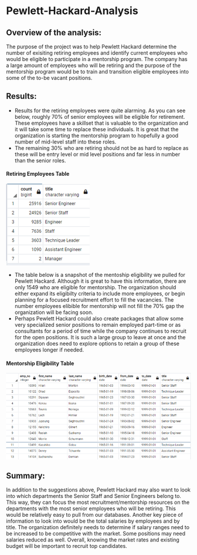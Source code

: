 # Pewlett-Hackard-Analysis

## Overview of the analysis:
The purpose of the project was to help Pewlett Hackard determine the number of exisiting retiring employees and identify
current employees who would be eligible to participate in a mentorship program. The company has a large amount of employees
who will be retiring and the purpose of the mentorship program would be to train and transition eligible employees into
some of the to-be vacant positions.  

## Results:
- Results for the retiring employees were quite alarming. As you can see below, roughly 70% of senior employees will be eligible
for retirement. These employees have a skillset that is valuable to the organization and it will take some time to replace
these individuals. It is great that the organization is starting the mentorship program to hopefully a good number of mid-level
staff into these roles. 
- The remaining 30% who are retiring should not be as hard to replace as these will be entry level or mid level positions and far
less in number than the senior roles.
#### Retiring Employees Table
![Results-Image](https://github.com/mmanackal/Pewlett-Hackard-Analysis/blob/main/retiring_titles.PNG)
- The table below is a snapshot of the mentoship eligibility we pulled for Pewlett Hackard. Although it is great to have this
information, there are only 1549 who are eligible for mentorship. The organization should either expand its eligibilty
criteria to include more employees, or begin planning for a focused recruitment effort to fill the vacancies. The number
employees elibible for mentorship will not fill the 70% gap the organization will be facing soon.
- Perhaps Pewlett Hackard could also create packages that allow some very specialized senior positions to remain employed
part-time or as consultants for a period of time while the company continues to recruit for the open positions. It is
such a large group to leave at once and the organization does need to explore options to retain a group of these employees
longer if needed. 
#### Mentorship Eligibility Table
![Results-Image](https://github.com/mmanackal/Pewlett-Hackard-Analysis/blob/main/Mentorship_Eligibility.PNG)


## Summary:
In addition to the suggestions above, Pewlett Hackard may also want to look into which departments the Senior Staff and Senior
Engineers belong to. This way, they can focus the most recruitment/mentorship resources on the departments with the most senior
employees who will be retiring. This would be relatively easy to pull from our databases. Another key piece of information to look into would
be the total salaries by employees and by title. The organization definitely needs to determine if salary ranges need to be
increased to be competitive with the market. Some positions may need salaries reduced as well. Overall, knowing the market rates
and existing budget will be important to recruit top candidates. 

